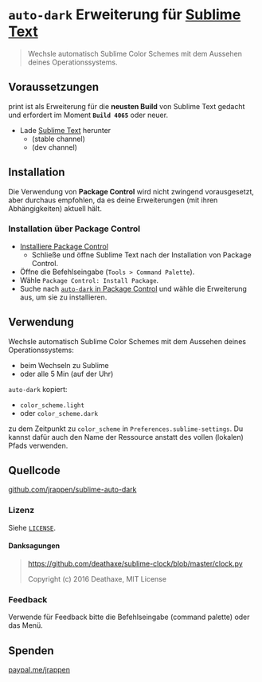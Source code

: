 # `auto-dark` Erweiterung für [Sublime Text](https://www.sublimetext.com)

> Wechsle automatisch Sublime Color Schemes mit dem Aussehen deines Operationssystems.

## Voraussetzungen

print ist als Erweiterung für die **neusten Build** von Sublime Text gedacht und erfordert im Moment **`Build 4065`** oder neuer.

* Lade [Sublime Text](https://www.sublimetext.com) herunter
  * (stable channel)
  * (dev channel)

## Installation

Die Verwendung von **Package Control** wird nicht zwingend vorausgesetzt, aber durchaus empfohlen, da es deine Erweiterungen (mit ihren Abhängigkeiten) aktuell hält.

### Installation über Package Control

* [Installiere Package Control](https://packagecontrol.io/installation)
  * Schließe und öffne Sublime Text nach der Installation von Package Control.
* Öffne die Befehlseingabe (`Tools > Command Palette`).
* Wähle `Package Control: Install Package`.
* Suche nach [`auto-dark` in Package Control](https://packagecontrol.io/packages/auto-dark) und wähle die Erweiterung aus, um sie zu installieren.

## Verwendung

Wechsle automatisch Sublime Color Schemes mit dem Aussehen deines Operationssystems:

* beim Wechseln zu Sublime
* oder alle 5 Min (auf der Uhr)

`auto-dark` kopiert:

* `color_scheme.light`
* oder `color_scheme.dark`

zu dem Zeitpunkt zu `color_scheme` in `Preferences.sublime-settings`.
Du kannst dafür auch den Name der Ressource anstatt des vollen (lokalen) Pfads verwenden.

## Quellcode

[github.com/jrappen/sublime-auto-dark](https://www.github.com/jrappen/sublime-auto-dark)

### Lizenz

Siehe [`LICENSE`](https://github.com/jrappen/sublime-auto-dark/blob/master/LICENSE).

#### Danksagungen

> <https://github.com/deathaxe/sublime-clock/blob/master/clock.py>
>
> Copyright (c) 2016 Deathaxe, MIT License

### Feedback

Verwende für Feedback bitte die Befehlseingabe (command palette) oder das Menü.

## Spenden

[paypal.me/jrappen](https://www.paypal.me/jrappen)
